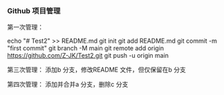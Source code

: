 ### Github 项目管理

第一次管理：

echo "# Test2" >> README.md
git init
git add README.md
git commit -m "first commit"
git branch -M main
git remote add origin https://github.com/Z-JK/Test2.git
git push -u origin main

第三次管理：
添加b 分支，修改README 文件，但仅保留在b 分支

第四次管理：
添加并合并a 分支，删除c 分支
